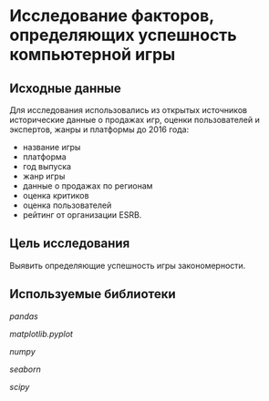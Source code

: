# Исследование факторов, определяющих успешность компьютерной игры

## Исходные данные

Для исследования использовались из открытых источников исторические данные о продажах игр, оценки пользователей и экспертов, жанры и платформы до 2016 года:

- название игры
- платформа
- год выпуска
- жанр игры
- данные о продажах по регионам
- оценка критиков
- оценка пользователей
- рейтинг от организации ESRB.

## Цель исследования

Выявить определяющие успешность игры закономерности.

## Используемые библиотеки

*pandas*

*matplotlib.pyplot*

*numpy*

*seaborn*

*scipy*